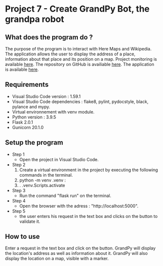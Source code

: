 # **Project 7 - Create GrandPy Bot, the grandpa robot**

## **What does the program do ?**
The purpose of the program is to interact with Here Maps and Wikipedia.
The application allows the user to display the address of a place, information about that place and its position on a map. 
Project monitoring is available [here](https://trello.com/b/xOVPbFJ8/granpy-bot).
The repository on GitHub is availiable [here](https://github.com/MaryOC2577/gpbot.git).
The application is available [here](https://gpbotoc.herokuapp.com/).

## **Requirements**
* Visual Studio Code version : 1.59.1
* Visual Studio Code dependencies : flake8, pylint, pydocstyle, black, pylance and mypy.
* Virtual environnement with venv module.
* Python version : 3.9.5
* Flask 2.0.1
* Gunicorn 20.1.0

## **Setup the program**
* Step 1
    * Open the project in Visual Studio Code.
* Step 2
    1. Create a virtual environment in the project by executing the following commands in the terminal.
    2. python -m venv .venv : 
    3. . .venv.Scripts.activate 
* Step 3
    * Run the command "flask run" on the terminal.
* Step 4
    * Open the browser with the adress : "http://localhost:5000".
* Step 5
    * the user enters his request in the text box and clicks on the button to validate it. 

## **How to use**
Enter a request in the text box and click on the button. GrandPy will display the location's address as well as information about it. GrandPy will also display the location on a map, visible with a marker. 
